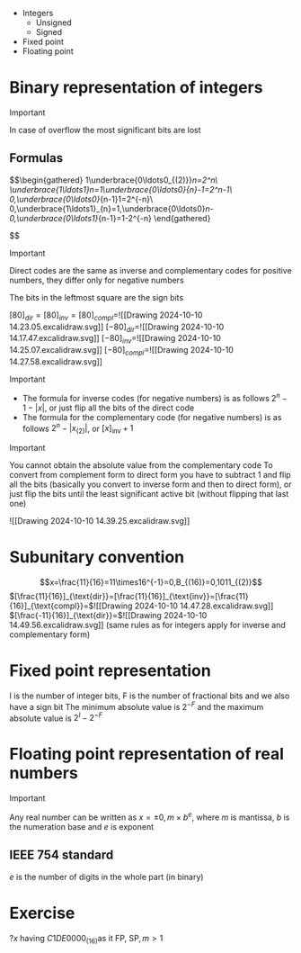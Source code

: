 - Integers
	- Unsigned
	- Signed
- Fixed point
- Floating point
# Binary representation of integers
>[!Important] 
>In case of overflow the most significant bits are lost
## Formulas
$$\begin{gathered}
1\underbrace{0\ldots0_{(2)}}_n=2^n\\
\underbrace{1\ldots1}_n=1\underbrace{0\ldots0}_{n}-1=2^n-1\\
0,\underbrace{0\ldots0}_{n-1}1=2^{-n}\\
0,\underbrace{1\ldots1}_{n}=1,\underbrace{0\ldots0}_n-0,\underbrace{0\ldots1}_{n-1}=1-2^{-n}
\end{gathered}

$$
>[!Important]
>Direct codes are the same as inverse and complementary codes for positive numbers, they differ only for negative numbers

The bits in the leftmost square are the sign bits

$[80]_{dir}=[80]_{inv}=[80]_{compl}=$![[Drawing 2024-10-10 14.23.05.excalidraw.svg]]
$[-80]_{dir}$=![[Drawing 2024-10-10 14.17.47.excalidraw.svg]]
$[-80]_{inv}=$![[Drawing 2024-10-10 14.25.07.excalidraw.svg]]
$[-80]_{compl}=$![[Drawing 2024-10-10 14.27.58.excalidraw.svg]]
>[!Important]
> - The formula for inverse codes (for negative numbers) is as follows $2^n-1-|x|$, or just flip all the bits of the direct code
> - The formula for the complementary code (for negative numbers) is as follows $2^n-|x_{(2)}|$, or $[x]_{\text{inv}}+1$

>[!Important]
>You cannot obtain the absolute value from the complementary code 
> To convert from complement form to direct form you have to subtract 1 and flip all the bits (basically you convert to inverse form and then to direct form), or just flip the bits until the least significant active bit (without flipping that last one)
> 
![[Drawing 2024-10-10 14.39.25.excalidraw.svg]]
# Subunitary convention
$$x=\frac{11}{16}=11\times16^{-1}=0,B_{(16)}=0,1011_{(2)}$$
$[\frac{11}{16}]_{\text{dir}}=[\frac{11}{16}]_{\text{inv}}=[\frac{11}{16}]_{\text{compl}}=$![[Drawing 2024-10-10 14.47.28.excalidraw.svg]]
$[\frac{-11}{16}]_{\text{dir}}=$![[Drawing 2024-10-10 14.49.56.excalidraw.svg]]
(same rules as for integers apply for inverse and complementary form)
# Fixed point representation
I is the number of integer bits, F is the number of fractional bits and we also have a sign bit
The minimum absolute value is $2^{-F}$ and the maximum absolute value is $2^I-2^{-F}$
# Floating point representation of real numbers
>[!Important]
>Any real number can be written as $x=\pm 0,m\times b^e$, where $m$ is mantissa, $b$ is the numeration base and $e$ is exponent
## IEEE 754 standard
$e$ is the number of digits in the whole part (in binary)

# Exercise 
$? x \text{ having } C1DE0000_{(16)} \text{as it FP, SP}, m\gt 1$